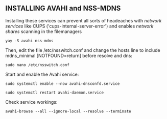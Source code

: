 ## INSTALLING AVAHI and NSS-MDNS

Installing these services can prevent all sorts of headeaches with *network services* like CUPS ('cups-internal-server-error') and enables *network shares* scanning in the filemanagers

    yay -S avahi nss-mdns
    
Then, edit the file /etc/nsswitch.conf and change the hosts line to include mdns_minimal [NOTFOUND=return] before resolve and dns:

    sudo nano /etc/nsswitch.conf
    
Start and enable the Avahi service:

    sudo systemctl enable --now avahi-dnsconfd.service
    
    sudo systemctl restart avahi-daemon.service
    
Check service workings:

    avahi-browse --all --ignore-local --resolve --terminate
